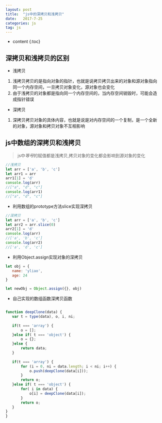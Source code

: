```yaml
---
layout: post
title:  "js中的深拷贝和浅拷贝"
date:   2017-7-25
categories: js
tag: js
---
```



* content
{:toc}


## 深拷贝和浅拷贝的区别

- 浅拷贝
 1. 浅拷贝拷贝的是指向对象的指针，也就是说拷贝拷贝出来的对象和源对象指向同一个内存空间，一旦拷贝对象变化，源对象也会变化
 2. 由于浅拷贝的对象都是指向同一个内存空间的，当内存空间销毁时，可能会造成指针错误

- 深拷贝
 1. 深拷贝拷贝对象的具体内容，也就是说是对内存空间的一个复制，是一个全新的对象，源对象和拷贝对象不互相影响

 ## js中数组的深拷贝和浅拷贝
 
 > js中*等号*的赋值都是浅拷贝,拷贝对象的变化都会影响到源对象的变化

 ```javascript
 //浅拷贝
 let arr = ['a', 'b', 'c']
 let arr1 = arr
 arr1[1] = 'd'
 console.log(arr)
 //["a", "d", "c"]
 console.log(arr1)
 //["a", "d", "c"]
 ```

 - 利用数组的prototype方法slice实现深拷贝

 ```javascript
 //深拷贝
let arr = ['a', 'b', 'c']
let arr2 = arr.slice(0)
arr2[1] = 'd'
console.log(arr)
//['a', 'b', 'c']
console.log(arr2)
//['a', 'd', 'c']
 ```

 - 利用Object.assign实现对象的深拷贝

 ```javascript
let obj = {
    name: 'yliao',
    age: 24
}

let newObj = Object.assign({}, obj)
 ```

 - 自己实现的数组函数深拷贝函数

 ```javascript

function deepClone(data) {
	var t = type(data), o, i, ni;
	
	if(t === 'array') {
	    o = [];
	}else if( t === 'object') {
	    o = {};
	}else {
	    return data;
	}
	
	if(t === 'array') {
	    for (i = 0, ni = data.length; i < ni; i++) {
	        o.push(deepClone(data[i]));
	    }
	    return o;
	}else if( t === 'object') {
	    for( i in data) {
	        o[i] = deepClone(data[i]);
	    }
	    return o;
	}
}
}
 ```